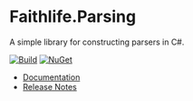 # Faithlife.Parsing

A simple library for constructing parsers in C#.

[![Build](https://github.com/Faithlife/Parsing/workflows/Build/badge.svg)](https://github.com/Faithlife/Parsing/actions?query=workflow%3ABuild) [![NuGet](https://img.shields.io/nuget/v/Faithlife.Parsing.svg)](https://www.nuget.org/packages/Faithlife.Parsing)

* [Documentation](https://faithlife.github.io/Parsing/)
* [Release Notes](ReleaseNotes.md)
